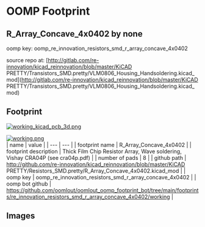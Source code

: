 # OOMP Footprint  
## R_Array_Concave_4x0402  by none  
  
oomp key: oomp_re_innovation_resistors_smd_r_array_concave_4x0402  
  
source repo at: [http://gitlab.com/re-innovation/kicad_reinnovation/blob/master/KiCAD PRETTY/Transistors_SMD.pretty/VLM0806_Housing_Handsoldering.kicad_mod](http://gitlab.com/re-innovation/kicad_reinnovation/blob/master/KiCAD PRETTY/Transistors_SMD.pretty/VLM0806_Housing_Handsoldering.kicad_mod)  
## Footprint  
  
[![working_kicad_pcb_3d.png](working_kicad_pcb_3d_600.png)](working_kicad_pcb_3d.png)  
  
[![working.png](working_600.png)](working.png)  
| name | value | 
| --- | --- | 
| footprint name | R_Array_Concave_4x0402 | 
| footprint description | Thick Film Chip Resistor Array, Wave soldering, Vishay CRA04P (see cra04p.pdf) | 
| number of pads | 8 | 
| github path | http://github.com/re-innovation/kicad_reinnovation/blob/master/KiCAD PRETTY/Resistors_SMD.pretty/R_Array_Concave_4x0402.kicad_mod | 
| oomp key | oomp_re_innovation_resistors_smd_r_array_concave_4x0402 | 
| oomp bot github | https://github.com/oomlout/oomlout_oomp_footprint_bot/tree/main/footprints/re_innovation_resistors_smd_r_array_concave_4x0402/working | 
## Images  

